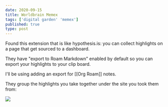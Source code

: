 ```yaml
---
date: 2020-09-15
title: Worldbrain Memex
tags: ['digital garden' 'memex']
published: true
type: post
---
```


Found this extension that is like hypothesis.is: you can collect highlights on a page that get sourced to a dashboard. 

They have "export to Roam Markdown" enabled by default so you can export your highlights to your clip board. 

I'll be using adding an export for [[Org Roam]] notes. 

They group the highlights you take together under the site you took them from:

![](https://res.cloudinary.com/dzsq0psas/image/upload/v1600201400/blog/Image_2020-09-15_at_4.17.24_PM_gg8n1t.png)


